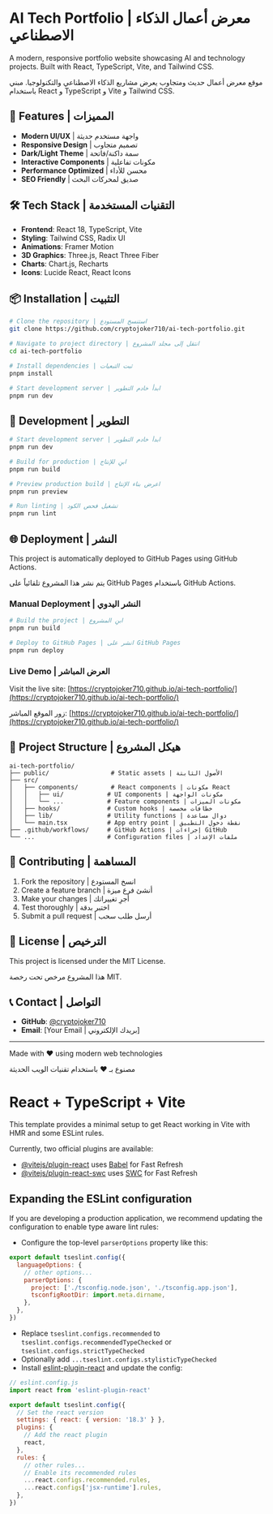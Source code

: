# AI Tech Portfolio | معرض أعمال الذكاء الاصطناعي

A modern, responsive portfolio website showcasing AI and technology projects. Built with React, TypeScript, Vite, and Tailwind CSS.

موقع معرض أعمال حديث ومتجاوب يعرض مشاريع الذكاء الاصطناعي والتكنولوجيا. مبني باستخدام React و TypeScript و Vite و Tailwind CSS.

## 🚀 Features | المميزات

- **Modern UI/UX** | واجهة مستخدم حديثة
- **Responsive Design** | تصميم متجاوب
- **Dark/Light Theme** | سمة داكنة/فاتحة
- **Interactive Components** | مكونات تفاعلية
- **Performance Optimized** | محسن للأداء
- **SEO Friendly** | صديق لمحركات البحث

## 🛠️ Tech Stack | التقنيات المستخدمة

- **Frontend**: React 18, TypeScript, Vite
- **Styling**: Tailwind CSS, Radix UI
- **Animations**: Framer Motion
- **3D Graphics**: Three.js, React Three Fiber
- **Charts**: Chart.js, Recharts
- **Icons**: Lucide React, React Icons

## 📦 Installation | التثبيت

```bash
# Clone the repository | استنسخ المستودع
git clone https://github.com/cryptojoker710/ai-tech-portfolio.git

# Navigate to project directory | انتقل إلى مجلد المشروع
cd ai-tech-portfolio

# Install dependencies | ثبت التبعيات
pnpm install

# Start development server | ابدأ خادم التطوير
pnpm run dev
```

## 🚀 Development | التطوير

```bash
# Start development server | ابدأ خادم التطوير
pnpm run dev

# Build for production | ابنِ للإنتاج
pnpm run build

# Preview production build | اعرض بناء الإنتاج
pnpm run preview

# Run linting | تشغيل فحص الكود
pnpm run lint
```

## 🌐 Deployment | النشر

This project is automatically deployed to GitHub Pages using GitHub Actions.

يتم نشر هذا المشروع تلقائياً على GitHub Pages باستخدام GitHub Actions.

### Manual Deployment | النشر اليدوي

```bash
# Build the project | ابنِ المشروع
pnpm run build

# Deploy to GitHub Pages | انشر على GitHub Pages
pnpm run deploy
```

### Live Demo | العرض المباشر

Visit the live site: [https://cryptojoker710.github.io/ai-tech-portfolio/](https://cryptojoker710.github.io/ai-tech-portfolio/)

زور الموقع المباشر: [https://cryptojoker710.github.io/ai-tech-portfolio/](https://cryptojoker710.github.io/ai-tech-portfolio/)

## 📁 Project Structure | هيكل المشروع

```
ai-tech-portfolio/
├── public/                 # Static assets | الأصول الثابتة
├── src/
│   ├── components/         # React components | مكونات React
│   │   ├── ui/            # UI components | مكونات الواجهة
│   │   └── ...            # Feature components | مكونات الميزات
│   ├── hooks/             # Custom hooks | خطافات مخصصة
│   ├── lib/               # Utility functions | دوال مساعدة
│   └── main.tsx           # App entry point | نقطة دخول التطبيق
├── .github/workflows/     # GitHub Actions | إجراءات GitHub
└── ...                    # Configuration files | ملفات الإعداد
```

## 🤝 Contributing | المساهمة

1. Fork the repository | انسخ المستودع
2. Create a feature branch | أنشئ فرع ميزة
3. Make your changes | أجرِ تغييراتك
4. Test thoroughly | اختبر بدقة
5. Submit a pull request | أرسل طلب سحب

## 📄 License | الترخيص

This project is licensed under the MIT License.

هذا المشروع مرخص تحت رخصة MIT.

## 📞 Contact | التواصل

- **GitHub**: [@cryptojoker710](https://github.com/cryptojoker710)
- **Email**: [Your Email | بريدك الإلكتروني]

---

Made with ❤️ using modern web technologies

مصنوع بـ ❤️ باستخدام تقنيات الويب الحديثة

# React + TypeScript + Vite

This template provides a minimal setup to get React working in Vite with HMR and some ESLint rules.

Currently, two official plugins are available:

- [@vitejs/plugin-react](https://github.com/vitejs/vite-plugin-react/blob/main/packages/plugin-react/README.md) uses [Babel](https://babeljs.io/) for Fast Refresh
- [@vitejs/plugin-react-swc](https://github.com/vitejs/vite-plugin-react-swc) uses [SWC](https://swc.rs/) for Fast Refresh

## Expanding the ESLint configuration

If you are developing a production application, we recommend updating the configuration to enable type aware lint rules:

- Configure the top-level `parserOptions` property like this:

```js
export default tseslint.config({
  languageOptions: {
    // other options...
    parserOptions: {
      project: ['./tsconfig.node.json', './tsconfig.app.json'],
      tsconfigRootDir: import.meta.dirname,
    },
  },
})
```

- Replace `tseslint.configs.recommended` to `tseslint.configs.recommendedTypeChecked` or `tseslint.configs.strictTypeChecked`
- Optionally add `...tseslint.configs.stylisticTypeChecked`
- Install [eslint-plugin-react](https://github.com/jsx-eslint/eslint-plugin-react) and update the config:

```js
// eslint.config.js
import react from 'eslint-plugin-react'

export default tseslint.config({
  // Set the react version
  settings: { react: { version: '18.3' } },
  plugins: {
    // Add the react plugin
    react,
  },
  rules: {
    // other rules...
    // Enable its recommended rules
    ...react.configs.recommended.rules,
    ...react.configs['jsx-runtime'].rules,
  },
})
```
